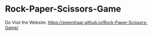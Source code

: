 # Rock-Paper-Scissors-Game
Do Visit the Website: https://sreenihaar.github.io/Rock-Paper-Scissors-Game/
